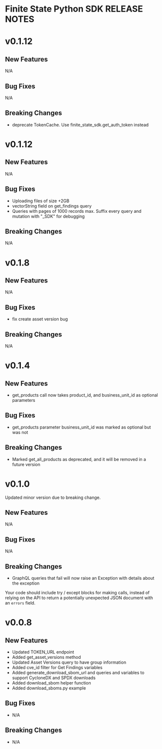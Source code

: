 # Finite State Python SDK RELEASE NOTES

# v0.1.12

## New Features

N/A

## Bug Fixes

N/A

## Breaking Changes

* deprecate TokenCache. Use finite_state_sdk.get_auth_token instead

# v0.1.12

## New Features

N/A

## Bug Fixes

* Uploading files of size +2GB
* vectorString field on get_findings query
* Queries with pages of 1000 records max. Suffix every query and mutation with "_SDK" for debugging

## Breaking Changes

N/A

# v0.1.8

## New Features

N/A

## Bug Fixes

* fix create asset version bug

## Breaking Changes

N/A

# v0.1.4

## New Features

* get_products call now takes product_id, and business_unit_id as optional parameters

## Bug Fixes

* get_products parameter business_unit_id was marked as optional but was not

## Breaking Changes

* Marked get_all_products as deprecated, and it will be removed in a future version

# v0.1.0

Updated minor version due to breaking change.

## New Features
N/A

## Bug Fixes
N/A

## Breaking Changes

* GraphQL queries that fail will now raise an Exception with details about the exception

Your code should include try / except blocks for making calls, instead of relying on the API to return a potentially unexpected JSON document with an `errors` field.


# v0.0.8

## New Features
* Updated TOKEN_URL endpoint
* Added get_asset_versions method
* Updated Asset Versions query to have group information
* Added cve_id filter for Get Findings variables
* Added generate_download_sbom_url and queries and variables to support CycloneDX and SPDX downloads
* Added download_sbom helper function
* Added download_sboms.py example

## Bug Fixes
* N/A

## Breaking Changes
* N/A
